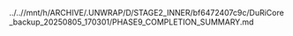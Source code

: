 ../..//mnt/h/ARCHIVE/.UNWRAP/D/STAGE2_INNER/bf6472407c9c/DuRiCore_backup_20250805_170301/PHASE9_COMPLETION_SUMMARY.md